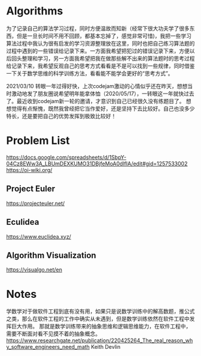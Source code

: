 # Algorithms

  为了记录自己的算法学习过程，同时方便温故而知新（经常下很大功夫学了很多东西，但是一旦长时间不用不回顾，都基本忘掉了，感觉非常可惜)，我把一些学习算法过程中我认为很有启发的学习资源整理放在这里，同时也把自己练习算法题的过程中遇到的一些错误给记录下来。一方面我希望把犯过的错误记录下来，方便以后回头整理和学习，另一方面我希望把我在做那些解不出来的算法题时的思考过程给记录下来，我希望反观自己的思考方式看看是不是可以找到一些规律，同时借鉴一下关于数学思维的科学训练方法，看看能不能学会更好的“思考方式”。

  2021/03/10
  转眼一年过得好快，上次codejam激动的心情似乎还在昨天，想想当时激动地发了朋友圈说希望明年能拿体恤（2020/05/17），一转眼这一年就快过去了。最近收到codejam新一轮的邀请，才意识到自己已经很久没有练题目了。
  想想觉得有点惭愧，既然我曾经把它当作爱好，还是坚持下去比较好。自己也没多少特长，还是要把自己的优势发挥到极致比较好！

# Problem List
https://docs.google.com/spreadsheets/d/1SbpY-04Cz8EWw3A_LBUmDEXKUMO31DBjfeMoA0dlfIA/edit#gid=1257533002
https://oi-wiki.org/

## Project Euler
https://projecteuler.net/

## Eculidea 
https://www.euclidea.xyz/

## Algorithm Visualization
https://visualgo.net/en

# Notes
学数学对于做软件工程到底有没有用，如果只是说数学训练中的解高数题，推公式之类，那么在软件工程的工作中确实从未遇到，但是数学训练依然在软件工程中发挥巨大作用。
那就是数学训练带来的抽象思维和逻辑思维能力，在软件工程中，需要不断面对看不见摸不着的抽象概念。
https://www.researchgate.net/publication/220425264_The_real_reason_why_software_engineers_need_math
Keith Devlin
